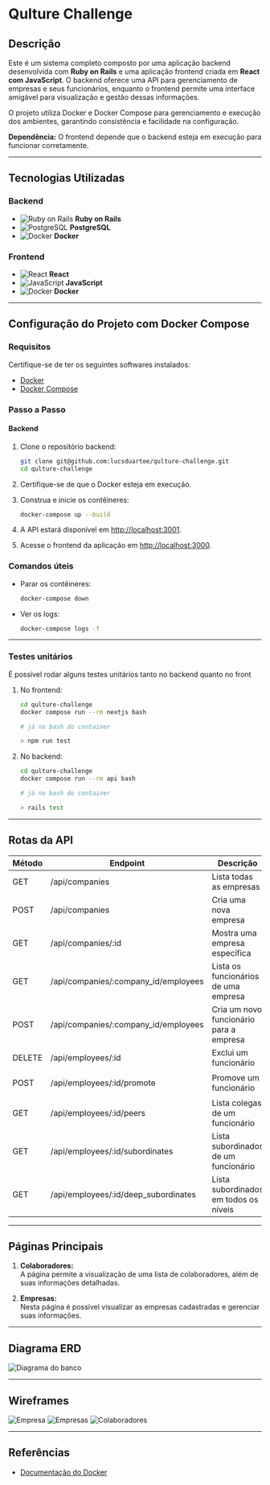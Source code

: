 # Qulture Challenge

## Descrição
Este é um sistema completo composto por uma aplicação backend desenvolvida com **Ruby on Rails** e uma aplicação frontend criada em **React com JavaScript**. O backend oferece uma API para gerenciamento de empresas e seus funcionários, enquanto o frontend permite uma interface amigável para visualização e gestão dessas informações.

O projeto utiliza Docker e Docker Compose para gerenciamento e execução dos ambientes, garantindo consistência e facilidade na configuração.

**Dependência:** O frontend depende que o backend esteja em execução para funcionar corretamente.

---

## Tecnologias Utilizadas

### Backend
- ![Ruby on Rails](https://img.shields.io/badge/Ruby_on_Rails-CC0000?style=flat-square&logo=rubyonrails&logoColor=white) **Ruby on Rails**
- ![PostgreSQL](https://img.shields.io/badge/PostgreSQL-336791?style=flat-square&logo=postgresql&logoColor=white) **PostgreSQL**
- ![Docker](https://img.shields.io/badge/Docker-2496ED?style=flat-square&logo=docker&logoColor=white) **Docker**

### Frontend
- ![React](https://img.shields.io/badge/React-61DAFB?style=flat-square&logo=react&logoColor=white) **React**
- ![JavaScript](https://img.shields.io/badge/JavaScript-F7DF1E?style=flat-square&logo=javascript&logoColor=black) **JavaScript**
- ![Docker](https://img.shields.io/badge/Docker-2496ED?style=flat-square&logo=docker&logoColor=white) **Docker**

---

## Configuração do Projeto com Docker Compose

### Requisitos
Certifique-se de ter os seguintes softwares instalados:
- [Docker](https://docs.docker.com/get-docker/)
- [Docker Compose](https://docs.docker.com/compose/install/)

### Passo a Passo
#### Backend
1. Clone o repositório backend:
   ```bash
   git clone git@github.com:lucsduartee/qulture-challenge.git
   cd qulture-challenge
   ```

2. Certifique-se de que o Docker esteja em execução.

3. Construa e inicie os contêineres:
   ```bash
   docker-compose up --build
   ```

4. A API estará disponível em [http://localhost:3001](http://localhost:3001).
5. Acesse o frontend da aplicação em [http://localhost:3000](http://localhost:3000).

### Comandos úteis
- Parar os contêineres:
  ```bash
  docker-compose down
  ```
- Ver os logs:
  ```bash
  docker-compose logs -f
  ```
---
### Testes unitários
É possível rodar alguns testes unitários tanto no backend quanto no front

1. No frontend:
   ```bash
   cd qulture-challenge
   docker compose run --rm nextjs bash

   # já no bash do container

   > npm run test
   ```

1. No backend:
   ```bash
   cd qulture-challenge
   docker compose run --rm api bash

   # já no bash do container

   > rails test
   ```

---

## Rotas da API

| Método | Endpoint                                | Descrição                               |              Payload                    |
|--------|-----------------------------------------|-----------------------------------------|-----------------------------------------|
| GET    | /api/companies                          | Lista todas as empresas                 |                                         |
| POST   | /api/companies                          | Cria uma nova empresa                   |            `{ "name": "" }`             |
| GET    | /api/companies/:id                      | Mostra uma empresa específica           |                                         |
| GET    | /api/companies/:company_id/employees    | Lista os funcionários de uma empresa    |                                         |
| POST   | /api/companies/:company_id/employees    | Cria um novo funcionário para a empresa |`{"email": "","name": "","picture":  ""}`|
| DELETE | /api/employees/:id                      | Exclui um funcionário                   |                                         |
| POST   | /api/employees/:id/promote              | Promove um funcionário                  |       `{ "employee_id": <number> }`      |
| GET    | /api/employees/:id/peers                | Lista colegas de um funcionário         |                                         |
| GET    | /api/employees/:id/subordinates         | Lista subordinados de um funcionário    |                                         |
| GET    | /api/employees/:id/deep_subordinates    | Lista subordinados em todos os níveis   |                                         |

---

## Páginas Principais

1. **Colaboradores:**  
   A página permite a visualização de uma lista de colaboradores, além de suas informações detalhadas.

2. **Empresas:**  
   Nesta página é possível visualizar as empresas cadastradas e gerenciar suas informações.

---

## Diagrama ERD

![Diagrama do banco](./db.png)

---
## Wireframes
![Empresa](./empresa.png)
![Empresas](./empresas.png)
![Colaboradores](./colaboradores.png)

---

## Referências
- [Documentação do Docker](https://docs.docker.com/)


